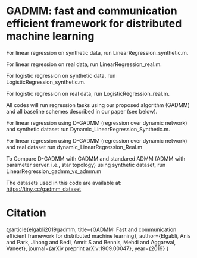# GADMM: fast and communication efficient framework for distributed machine learning


 For linear regression on synthetic data, run LinearRegression_synthetic.m.
 
 For linear regression on real data, run LinearRegression_real.m.
 
 For logistic regression on synthetic data, run LogisticRegression_synthetic.m.
 
 For logistic regression on real data, run LogisticRegression_real.m.
 
All codes will run regression tasks using our proposed algorithm (GADMM) and all baseline schemes described in our paper (see below).

For linear regression using D-GADMM (regression over dynamic network) and synthetic dataset run Dynamic_LinearRegression_Synthetic.m.

For linear regression using D-GADMM (regression over dynamic network) and real dataset run dynamic_LinearRegression_Real.m


To Compare D-GADMM with GADMM and standared ADMM (ADMM with parameter server. i.e., star topology) using synthetic dataset, run LinearRegression_gadmm_vs_admm.m

The datasets used in this code are available at:
https://tiny.cc/gadmm_dataset

# Citation

@article{elgabli2019gadmm,
  title={GADMM: Fast and communication efficient framework for distributed machine learning},
  author={Elgabli, Anis and Park, Jihong and Bedi, Amrit S and Bennis, Mehdi and Aggarwal, Vaneet},
  journal={arXiv preprint arXiv:1909.00047},
  year={2019}
}
